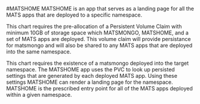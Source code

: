 #MATSHOME
MATSHOME is an app that serves as a landing page for all the MATS apps that are deployed to a specific namespace.

This chart requires the pre-allocation of a Persistent Volume Claim with minimum 10GB of storage space which MATSMONGO, 
MATSHOME, and a set of MATS apps are deployed. 
This volume claim will provide persistance for matsmongo and will also be shared to any 
MATS apps that are deployed into the same namespace.

This chart requires the existence of a matsmongo deployed into the target namespace.
The MATSHOME app uses the PVC to look up persisted settings that are generated by each deployed MATS app. Using these 
settings MATSHOME can render a landing page for the namespace. MATSHOME is the prescribed entry point for all of the 
MATS apps deployed within a given namespace.

